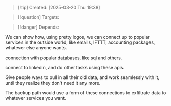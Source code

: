 
>[!tip] Created: [2025-03-20 Thu 19:38]

>[!question] Targets: 

>[!danger] Depends: 

We can show how, using pretty logos, we can connect up to popular services in the outside world, like emails, IFTTT, accounting packages, whatever else anyone wants.

connection with popular databases, like sql and others.

connect to linkedin, and do other tasks using these apis.

Give people ways to pull in all their old data, and work seamlessly with it, until they realize they don't need it any more.

The backup path would use a form of these connections to exfiltrate data to whatever services you want.
